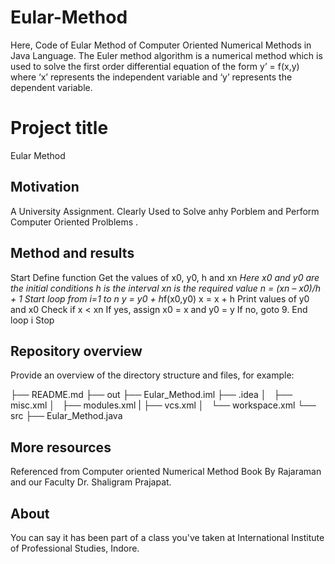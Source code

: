 # Eular-Method
Here, Code of  Eular Method of Computer Oriented Numerical Methods in Java Language. The Euler method algorithm is a numerical method which is used to solve the first order differential equation of the form y’ = f(x,y) where ‘x’ represents the independent variable and ‘y’ represents the dependent variable. 
# Project title

Eular Method


## Motivation

A University Assignment. Clearly Used to Solve anhy Porblem and Perform Computer Oriented Prolblems .


## Method and results

Start
Define function
Get the values of x0, y0, h and xn
*Here x0 and y0 are the initial conditions
h is the interval
xn is the required value
n = (xn – x0)/h + 1
Start loop from i=1 to n
y = y0 + h*f(x0,y0)
x = x + h
Print values of y0 and x0
Check if x < xn
If yes, assign x0 = x and y0 = y
If no, goto 9.
End loop i
Stop


## Repository overview

Provide an overview of the directory structure and files, for example:

├── README.md
├── out
├── Eular_Method.iml
├── .idea
│   ├── misc.xml
│   ├── modules.xml
|   ├── vcs.xml
│   └── workspace.xml
└── src
    ├── Eular_Method.java



## More resources

Referenced from Computer oriented Numerical Method Book By Rajaraman and our Faculty Dr. Shaligram Prajapat.


## About

You can say it has been part of a class you've taken at International Institute of Professional Studies, Indore.

